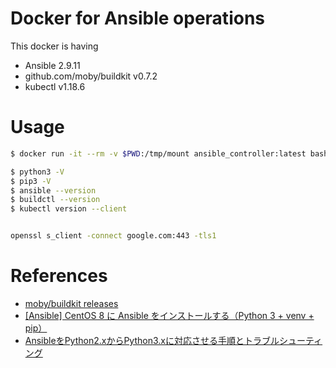 # Docker for Ansible operations
This docker is having
- Ansible 2.9.11
- github.com/moby/buildkit v0.7.2
- kubectl v1.18.6

# Usage

```bash
$ docker run -it --rm -v $PWD:/tmp/mount ansible_controller:latest bash

$ python3 -V
$ pip3 -V
$ ansible --version
$ buildctl --version
$ kubectl version --client


openssl s_client -connect google.com:443 -tls1
```

# References

- [moby/buildkit releases](https://github.com/moby/buildkit/releases)
- [[Ansible] CentOS 8 に Ansible をインストールする（Python 3 + venv + pip）](https://tekunabe.hatenablog.jp/entry/2019/10/06/ansible_centos8_python3_pip)
- [AnsibleをPython2.xからPython3.xに対応させる手順とトラブルシューティング](https://qiita.com/comefigo/items/766d42100356bdea8ff8)

